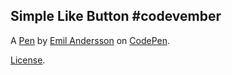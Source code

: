 Simple Like Button #codevember
------------------------------


A [Pen](https://codepen.io/emilandersson/pen/rWwvwq) by [Emil Andersson](https://codepen.io/emilandersson) on [CodePen](https://codepen.io).

[License](https://codepen.io/emilandersson/pen/rWwvwq/license).